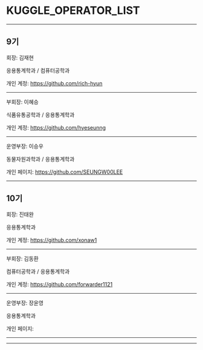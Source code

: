 # KUGGLE_OPERATOR_LIST

---

## 9기

회장: 김재현

응용통계학과 / 컴퓨터공학과

개인 계정: https://github.com/rich-hyun
***
부회장: 이혜승

식품유통공학과 / 응용통계학과

개인 계정: https://github.com/hyeseunng
***
운영부장: 이승우

동물자원과학과 / 응용통계학과

개인 페이지: https://github.com/SEUNGW00LEE




---

## 10기

회장: 진태완

응용통계학과 

개인 계정: https://github.com/xonaw1
***
부회장: 김동환

컴퓨터공학과 / 응용통계학과

개인 계정: https://github.com/forwarder1121
***
운영부장: 장윤영

응용통계학과

개인 페이지: 
***

---
